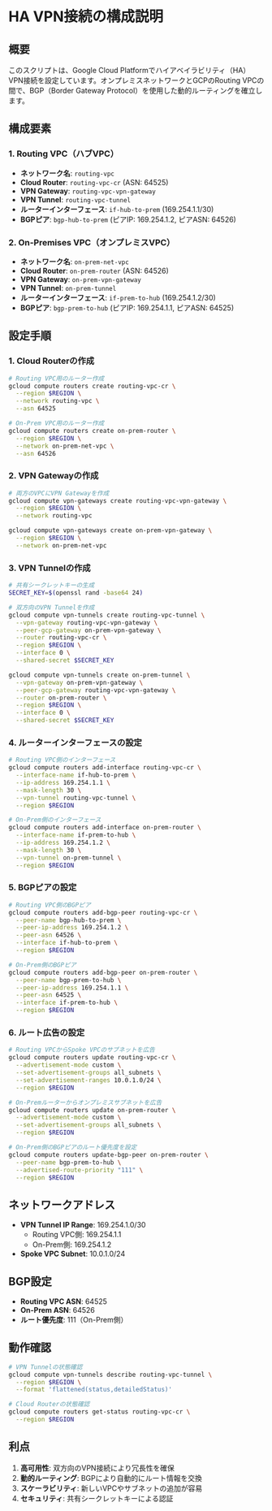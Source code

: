# HA VPN接続の構成説明

## 概要

このスクリプトは、Google Cloud Platformでハイアベイラビリティ（HA）VPN接続を設定しています。オンプレミスネットワークとGCPのRouting VPCの間で、BGP（Border Gateway Protocol）を使用した動的ルーティングを確立します。

## 構成要素

### 1. Routing VPC（ハブVPC）

- **ネットワーク名**: `routing-vpc`
- **Cloud Router**: `routing-vpc-cr` (ASN: 64525)
- **VPN Gateway**: `routing-vpc-vpn-gateway`
- **VPN Tunnel**: `routing-vpc-tunnel`
- **ルーターインターフェース**: `if-hub-to-prem` (169.254.1.1/30)
- **BGPピア**: `bgp-hub-to-prem` (ピアIP: 169.254.1.2, ピアASN: 64526)

### 2. On-Premises VPC（オンプレミスVPC）

- **ネットワーク名**: `on-prem-net-vpc`
- **Cloud Router**: `on-prem-router` (ASN: 64526)
- **VPN Gateway**: `on-prem-vpn-gateway`
- **VPN Tunnel**: `on-prem-tunnel`
- **ルーターインターフェース**: `if-prem-to-hub` (169.254.1.2/30)
- **BGPピア**: `bgp-prem-to-hub` (ピアIP: 169.254.1.1, ピアASN: 64525)

## 設定手順

### 1. Cloud Routerの作成

```bash
# Routing VPC用のルーター作成
gcloud compute routers create routing-vpc-cr \
  --region $REGION \
  --network routing-vpc \
  --asn 64525

# On-Prem VPC用のルーター作成
gcloud compute routers create on-prem-router \
  --region $REGION \
  --network on-prem-net-vpc \
  --asn 64526
```

### 2. VPN Gatewayの作成

```bash
# 両方のVPCにVPN Gatewayを作成
gcloud compute vpn-gateways create routing-vpc-vpn-gateway \
  --region $REGION \
  --network routing-vpc

gcloud compute vpn-gateways create on-prem-vpn-gateway \
  --region $REGION \
  --network on-prem-net-vpc
```

### 3. VPN Tunnelの作成

```bash
# 共有シークレットキーの生成
SECRET_KEY=$(openssl rand -base64 24)

# 双方向のVPN Tunnelを作成
gcloud compute vpn-tunnels create routing-vpc-tunnel \
  --vpn-gateway routing-vpc-vpn-gateway \
  --peer-gcp-gateway on-prem-vpn-gateway \
  --router routing-vpc-cr \
  --region $REGION \
  --interface 0 \
  --shared-secret $SECRET_KEY

gcloud compute vpn-tunnels create on-prem-tunnel \
  --vpn-gateway on-prem-vpn-gateway \
  --peer-gcp-gateway routing-vpc-vpn-gateway \
  --router on-prem-router \
  --region $REGION \
  --interface 0 \
  --shared-secret $SECRET_KEY
```

### 4. ルーターインターフェースの設定

```bash
# Routing VPC側のインターフェース
gcloud compute routers add-interface routing-vpc-cr \
  --interface-name if-hub-to-prem \
  --ip-address 169.254.1.1 \
  --mask-length 30 \
  --vpn-tunnel routing-vpc-tunnel \
  --region $REGION

# On-Prem側のインターフェース
gcloud compute routers add-interface on-prem-router \
  --interface-name if-prem-to-hub \
  --ip-address 169.254.1.2 \
  --mask-length 30 \
  --vpn-tunnel on-prem-tunnel \
  --region $REGION
```

### 5. BGPピアの設定

```bash
# Routing VPC側のBGPピア
gcloud compute routers add-bgp-peer routing-vpc-cr \
  --peer-name bgp-hub-to-prem \
  --peer-ip-address 169.254.1.2 \
  --peer-asn 64526 \
  --interface if-hub-to-prem \
  --region $REGION

# On-Prem側のBGPピア
gcloud compute routers add-bgp-peer on-prem-router \
  --peer-name bgp-prem-to-hub \
  --peer-ip-address 169.254.1.1 \
  --peer-asn 64525 \
  --interface if-prem-to-hub \
  --region $REGION
```

### 6. ルート広告の設定

```bash
# Routing VPCからSpoke VPCのサブネットを広告
gcloud compute routers update routing-vpc-cr \
  --advertisement-mode custom \
  --set-advertisement-groups all_subnets \
  --set-advertisement-ranges 10.0.1.0/24 \
  --region $REGION

# On-Premルーターからオンプレミスサブネットを広告
gcloud compute routers update on-prem-router \
  --advertisement-mode custom \
  --set-advertisement-groups all_subnets \
  --region $REGION

# On-Prem側のBGPピアのルート優先度を設定
gcloud compute routers update-bgp-peer on-prem-router \
  --peer-name bgp-prem-to-hub \
  --advertised-route-priority "111" \
  --region $REGION
```

## ネットワークアドレス

- **VPN Tunnel IP Range**: 169.254.1.0/30
  - Routing VPC側: 169.254.1.1
  - On-Prem側: 169.254.1.2
- **Spoke VPC Subnet**: 10.0.1.0/24

## BGP設定

- **Routing VPC ASN**: 64525
- **On-Prem ASN**: 64526
- **ルート優先度**: 111（On-Prem側）

## 動作確認

```bash
# VPN Tunnelの状態確認
gcloud compute vpn-tunnels describe routing-vpc-tunnel \
  --region $REGION \
  --format 'flattened(status,detailedStatus)'

# Cloud Routerの状態確認
gcloud compute routers get-status routing-vpc-cr \
  --region $REGION
```

## 利点

1. **高可用性**: 双方向のVPN接続により冗長性を確保
2. **動的ルーティング**: BGPにより自動的にルート情報を交換
3. **スケーラビリティ**: 新しいVPCやサブネットの追加が容易
4. **セキュリティ**: 共有シークレットキーによる認証
